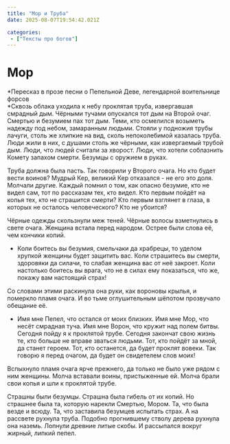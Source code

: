 ```yaml
---
title: "Мор и Труба"
date: 2025-08-07T19:54:42.021Z

categories:
 - ["Тексты про богов"]
---
```


Мор
===

*Пересказ в прозе песни о Пепельной Деве, легендарной воительнице
форсов  
*Сквозь облака уходила к небу проклятая труба, извергавшая смрадный дым.
Чёрными тучами опускался тот дым на Второй очаг. Смертью и безумием пах
тот дым. Теми, кто осмелился возыметь надежду под небом, замаранным
людьми. Стояли у подножия трубы лачуги, столь же хлипкие на вид, сколь
непоколебимой казалась труба. Люди жили в них, с душами столь же
чёрными, как извергаемый трубой дым. Люди, что людей считали за хворост.
Люди, что хотели соблазнить Комету запахом смерти. Безумцы с оружием в
руках.

Труба должна была пасть. Так говорили у Второго очага. Но кто будет
вести воинов? Мудрый Кер, великий Кер отказался - не его это доля.
Молчали другие. Каждый помнил о том, как опасно безумие, кто не видел
сам, тот по рассказам тех, кто видел. Кто первым пойдёт на копья тех,
кто не страшится смерти? Кто первым взглянет в глаза, в которых не
осталось человеческого? Кто не убоится?

Чёрные одежды скользнули меж теней. Чёрные волосы взметнулись в свете
очага. Женщина встала перед народом. Острее были слова её, чем кончики
копий.

-   Коли боитесь вы безумия, смельчаки да храбрецы, то уделом хрупкой
 женщины будет защитить вас. Коли страшитесь вы смерти, здоровяки
 да силачи, то слабая женщина вас от неё закроет. Коли настолько
 боитесь вы врага, что не в силах ему показаться, что же, покажу
 вам настоящий страх!

Со словами этими раскинула она руки, как вороновы крылья, и померкло
пламя очага. И во тьме оглушительным шёпотом прозвучало обещание её.

-   Имя мне Пепел, что остался от моих близких. Имя мне Мор, что несёт
 смрадная туча. Имя мне Ворон, что кружит над полем битвы. Сегодня
 пойду я к проклятой трубе. Сегодня закончат свою жизнь те, кто
 больше не вправе зваться людьми. Тот, кто пойдёт за мной, да
 станет героем. Тот, кто останется, да будет проклят вовеки. Так
 говорю я перед очагом, да будет он свидетелем слов моих!

Вспыхнуло пламя очага ярче прежнего, да только не было уже рядом с ним
женщины. Молча вставали воины, пристыженные ей. Молча брали свои копья и
шли к проклятой трубе.

Страшны были безумцы. Страшна была гибель от их копий. Но страшнее была
та, которую нарекли Смертью, Мором. Та, что была везде и всюду. Та, что
заставила безумцев испытать страх. А на рассвете рухнула труба. Подобно
прогнившему стволу дерева рухнула она наземь. Лопнули древние литые
скобы. И рассыпался вокруг жирный, липкий пепел.
